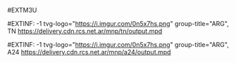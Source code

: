 #EXTM3U

#EXTINF: -1 tvg-logo="https://i.imgur.com/0n5x7hs.png" group-title="ARG", TN 
https://delivery.cdn.rcs.net.ar/mnp/tn/output.mpd

#EXTINF: -1 tvg-logo="https://i.imgur.com/0n5x7hs.png" group-title="ARG", A24
https://delivery.cdn.rcs.net.ar/mnp/a24/output.mpd





